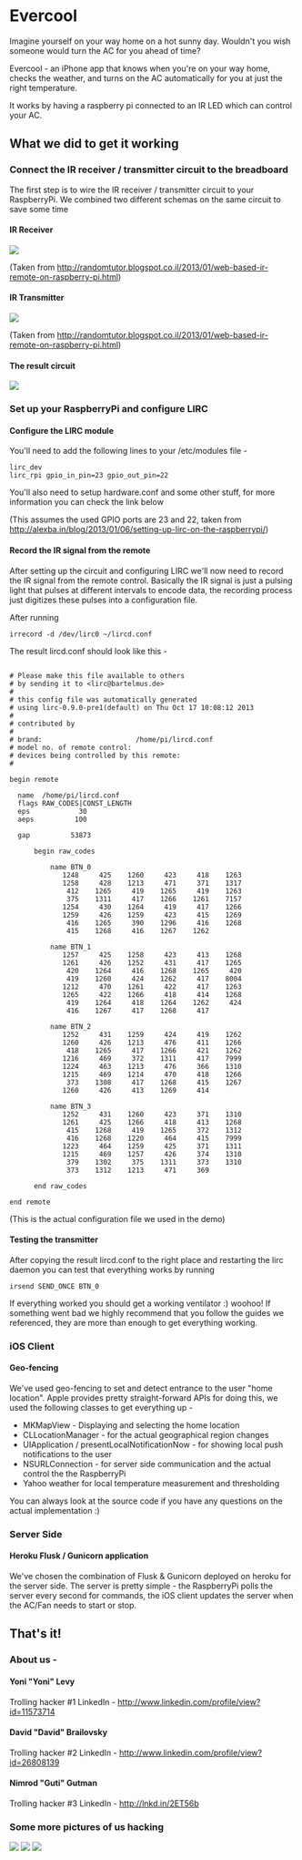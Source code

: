 Evercool
========

Imagine yourself on your way home on a hot sunny day.
Wouldn't you wish someone would turn the AC for you ahead of time?

Evercool - an iPhone app that knows when you're on your way home,
checks the weather, and turns on the AC automatically for you at just the right temperature.

It works by having a raspberry pi connected to an IR LED which can control your AC.


## What we did to get it working

### Connect the IR receiver / transmitter circuit to the breadboard
The first step is to wire the IR receiver / transmitter circuit to your RaspberryPi.
We combined two different schemas on the same circuit to save some time
#### IR Receiver
![](https://s3-eu-west-1.amazonaws.com/uploads-eu.hipchat.com/13432/91327/6APKXp6w4JSMDLZ/upload.png)

(Taken from http://randomtutor.blogspot.co.il/2013/01/web-based-ir-remote-on-raspberry-pi.html)
#### IR Transmitter
![](https://s3-eu-west-1.amazonaws.com/uploads-eu.hipchat.com/13432/91327/zrlEo3QgICdafrB/upload.png)

(Taken from http://randomtutor.blogspot.co.il/2013/01/web-based-ir-remote-on-raspberry-pi.html)

#### The result circuit
![](https://s3-eu-west-1.amazonaws.com/uploads-eu.hipchat.com/13432/91327/hfvCsJJuFzyYdZR/IMG_2027.png)

### Set up your RaspberryPi and configure LIRC
#### Configure the LIRC module
You'll need to add the following lines to your /etc/modules file -
```
lirc_dev
lirc_rpi gpio_in_pin=23 gpio_out_pin=22
```

You'll also need to setup hardware.conf and some other stuff, for more information you can check the link below

(This assumes the used GPIO ports are 23 and 22, taken from http://alexba.in/blog/2013/01/06/setting-up-lirc-on-the-raspberrypi/)

#### Record the IR signal from the remote
After setting up the circuit and configuring LIRC we'll now need to record the IR signal from the remote control.
Basically the IR signal is just a pulsing light that pulses at different intervals to encode data, the recording process just digitizes these pulses into a configuration file.

After running 
```
irrecord -d /dev/lirc0 ~/lircd.conf
```
The result lircd.conf should look like this -
```

# Please make this file available to others
# by sending it to <lirc@bartelmus.de>
#
# this config file was automatically generated
# using lirc-0.9.0-pre1(default) on Thu Oct 17 10:08:12 2013
#
# contributed by 
#
# brand:                       /home/pi/lircd.conf
# model no. of remote control: 
# devices being controlled by this remote:
#

begin remote

  name  /home/pi/lircd.conf
  flags RAW_CODES|CONST_LENGTH
  eps            30
  aeps          100

  gap          53873

      begin raw_codes

          name BTN_0
             1248     425    1260     423     418    1263
             1258     428    1213     471     371    1317
              412    1265     419    1265     419    1263
              375    1311     417    1266    1261    7157
             1254     430    1264     419     417    1266
             1259     426    1259     423     415    1269
              416    1265     390    1296     416    1268
              415    1268     416    1267    1262

          name BTN_1
             1257     425    1258     423     413    1268
             1261     426    1252     431     417    1265
              420    1264     416    1268    1265     420
              419    1260     424    1262     417    8004
             1212     470    1261     422     417    1263
             1265     422    1266     418     414    1268
              419    1264     418    1264    1262     424
              416    1267     417    1268     417

          name BTN_2
             1252     431    1259     424     419    1262
             1260     426    1213     476     411    1266
              418    1265     417    1266     421    1262
             1216     469     372    1311     417    7999
             1224     463    1213     476     366    1310
             1215     469    1214     470     418    1266
              373    1308     417    1268     415    1267
             1260     426     413    1269     414

          name BTN_3
             1252     431    1260     423     371    1310
             1261     425    1266     418     413    1268
              415    1268     419    1265     372    1312
              416    1268    1220     464     415    7999
             1223     464    1259     425     371    1311
             1215     469    1257     426     374    1310
              379    1302     375    1311     373    1310
              373    1312    1213     471     369

      end raw_codes

end remote
```
(This is the actual configuration file we used in the demo)
#### Testing the transmitter
After copying the result lircd.conf to the right place and restarting the lirc daemon you can test that everything works by running
```
irsend SEND_ONCE BTN_0
````

If everything worked you should get a working ventilator :) woohoo! If something went bad we highly recommend that you follow the guides we referenced, they are more than enough to get everything working.

### iOS Client
#### Geo-fencing
We've used geo-fencing to set and detect entrance to the user "home location".
Apple provides pretty straight-forward APIs for doing this, we used the following classes to get everything up -
* MKMapView - Displaying and selecting the home location
* CLLocationManager - for the actual geographical region changes
* UIApplication / presentLocalNotificationNow - for showing local push notifications to the user
* NSURLConnection - for server side communication and the actual control the the RaspberryPi
* Yahoo weather for local temperature measurement and thresholding

You can always look at the source code if you have any questions on the actual implementation :)

### Server Side
#### Heroku Flusk / Gunicorn application
We've chosen the combination of Flusk & Gunicorn deployed on heroku for the server side.
The server is pretty simple - the RaspberryPi polls the server every second for commands, the iOS client updates the server when the AC/Fan needs to start or stop.


## That's it!

### About us -

#### Yoni "Yoni" Levy
Trolling hacker #1
LinkedIn - http://www.linkedin.com/profile/view?id=11573714

#### David "David" Brailovsky
Trolling hacker #2
LinkedIn - http://www.linkedin.com/profile/view?id=26808139

#### Nimrod "Guti" Gutman
Trolling hacker #3
LinkedIn - http://lnkd.in/2ET56b

### Some more pictures of us hacking
![](https://s3-eu-west-1.amazonaws.com/uploads-eu.hipchat.com/13432/91327/vl9xy8mKymhs00X/IMG_2026.png)
![](https://s3-eu-west-1.amazonaws.com/uploads-eu.hipchat.com/13432/91327/p3rtb7SE2OkyDmC/IMG_2024.png)
![](https://s3-eu-west-1.amazonaws.com/uploads-eu.hipchat.com/13432/91327/UHYTzXFhfDBPVB5/IMG_2029-2.png)
